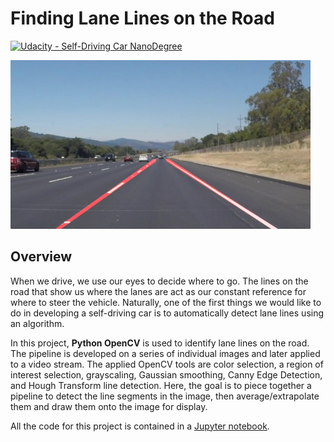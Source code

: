 # **Finding Lane Lines on the Road** 
[![Udacity - Self-Driving Car NanoDegree](https://s3.amazonaws.com/udacity-sdc/github/shield-carnd.svg)](http://www.udacity.com/drive)

<img src="examples/laneLines_thirdPass.jpg" width="480" alt="Combined Image" />

Overview
---

When we drive, we use our eyes to decide where to go.  The lines on the road that show us where the lanes are act as our constant reference for where to steer the vehicle.  Naturally, one of the first things we would like to do in developing a self-driving car is to automatically detect lane lines using an algorithm.

In this project, **Python OpenCV** is used to identify lane lines on the road. The pipeline is developed on a series of individual images and later applied to a video stream. The applied OpenCV tools are color selection, a region of interest selection, grayscaling, Gaussian smoothing, Canny Edge Detection, and Hough Transform line detection. Here, the goal is to piece together a pipeline to detect the line segments in the image, then average/extrapolate them and draw them onto the image for display.


All the code for this project is contained in a [Jupyter notebook](./BasicLaneDetection.ipynb).   


